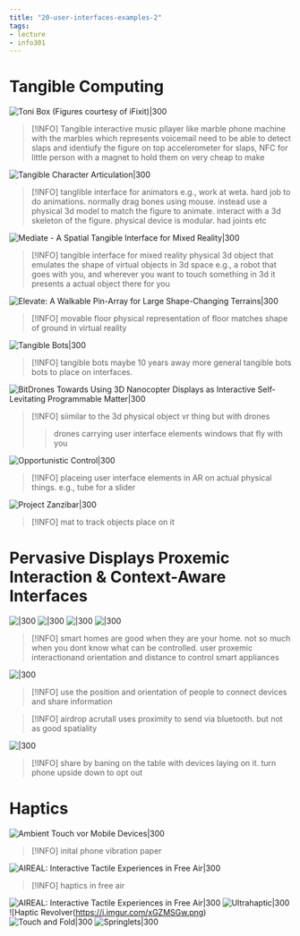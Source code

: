 ```yaml
---
title: "20-user-interfaces-examples-2"
tags: 
- lecture
- info301
---
```


# Tangible Computing

![Toni Box (Figures courtesy of iFixit)|300](https://i.imgur.com/cL8Dss1.png)
> [!INFO] Tangible interactive music pllayer
> like marble phone machine with the marbles which represents voicemail
> need to be able to detect slaps and identiufy the figure on top
> accelerometer for slaps, NFC for little person with a magnet to hold them on
> very cheap to make


![Tangible Character Articulation|300](https://i.imgur.com/R8lDtGp.png)
> [!INFO] tanglible interface for animators
> e.g., work at weta. hard job to do animations. normally drag bones using mouse. 
> instead use a physical 3d model to match the figure to animate.
> interact with a 3d skeleton of the figure. 
>physical device is modular. had joints etc

![Mediate - A Spatial Tangible Interface for Mixed Reality|300](https://i.imgur.com/MvNR5xp.png)
> [!INFO] tangible interface for mixed reality
> physical 3d object that emulates the shape of virtual objects in 3d space
> e.g., a robot that goes with you, and wherever you want to touch something in 3d it presents a actual object there for you

![Elevate: A Walkable Pin-Array for Large Shape-Changing Terrains|300](https://i.imgur.com/00Shwom.png)
> [!INFO] movable floor
> physical representation of floor matches shape of ground in virtual reality

![Tangible Bots|300](https://i.imgur.com/9xjUP3y.png)
> [!INFO] tangible bots
> maybe 10 years away
> more general tangible bots
> bots to place on interfaces. 

![BitDrones Towards Using 3D Nanocopter Displays as Interactive Self-Levitating Programmable Matter|300](https://i.imgur.com/jVNcV7v.png)
> [!INFO] siimilar to the 3d physical object vr thing but with drones
> > drones carrying user interface elements
> windows that fly with you

![Opportunistic Control|300](https://i.imgur.com/SwciqVD.png)
> [!INFO] placeing user interface elements in AR on actual physical things. e.g., tube for a slider

![Project Zanzibar|300](https://i.imgur.com/8ZZTJSb.png)
> [!INFO] mat to track objects place on it

# Pervasive Displays Proxemic Interaction & Context-Aware Interfaces

![|300](https://i.imgur.com/o6Akw6R.png)
![|300](https://i.imgur.com/O5qQ4zW.png)
![|300](https://i.imgur.com/6LXvzft.png)
![|300](https://i.imgur.com/uli7CQt.png)
> [!INFO] smart homes are good when they are your home. not so much when you dont know what can be controlled.
> user proxemic interactionand orientation and distance to control smart appliances

![|300](https://i.imgur.com/dSOsLta.png)
> [!INFO] use the position and orientation of people to connect devices and share information

> [!INFO] airdrop acrutall uses proximity to send via bluetooth. but not as good spatiality

![|300](https://i.imgur.com/85jFC9a.png)
> [!INFO] share by baning on the table with devices laying on it. turn phone upside down to opt out

# Haptics
![Ambient Touch vor Mobile Devices|300](https://i.imgur.com/9SIdB0R.png)
> [!INFO] inital phone vibration paper

![AIREAL: Interactive Tactile Experiences in Free Air|300](https://i.imgur.com/npIorHh.png)
> [!INFO] haptics in free air

![AIREAL: Interactive Tactile Experiences in Free Air|300](https://i.imgur.com/E1pan5l.png)
![Ultrahaptic|300](https://i.imgur.com/NPwws0I.png)
![Haptic Revolver(https://i.imgur.com/xGZMSGw.png)
![Touch and Fold|300](https://i.imgur.com/evcNCBw.png)
![Springlets|300](https://i.imgur.com/OKYkQoc.png)
